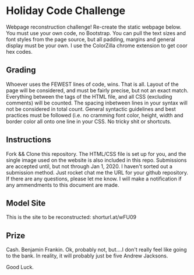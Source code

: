 # Holiday Code Challenge

Webpage reconstruction challenge! Re-create the static webpage below. You must use your own code, no Bootstrap. You can pull the text sizes and font styles from the page source, but all padding, margins and general display must be your own. I use the ColorZilla chrome extension to get coor hex codes. 

## Grading
Whoever uses the FEWEST lines of code, wins. That is all. Layout of the page will be considered, and must be fairly precise, but not an exact match. Everything between the <body> tags of the HTML file, and all CSS (excluding comments) will be counted. The spacing inbetween lines in your syntax will not be considered in total count. General syntactic guidelines and best practices must be followed (i.e. no cramming font color, height, width and border color all onto one line in your CSS. No tricky shit or shortcuts. 
  
 ## Instructions
 Fork && Clone this repository. 
 The HTML/CSS file is set up for you, and the single image used on the website is also included in this repo.
 Submissions are accepted until, but not through Jan 1, 2020.
 I haven't sorted out a submission method. Just rocket chat me the URL for your github repository. 
 If there are any questions, please let me know. I will make a notification if any ammendments to this document are made. 
  
  ## Model Site
  This is the site to be reconstructed:  shorturl.at/wFU09
  
  ## Prize
  Cash. Benjamin Frankin. Ok, probably not, but....I don't really feel like going to the bank. In reality, it will probably just be five    Andrew Jacksons. 

Good Luck.
